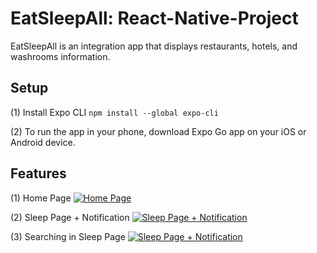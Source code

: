 # EatSleepAll: React-Native-Project

EatSleepAll is an integration app that displays restaurants, hotels, and washrooms information.


## Setup
(1) Install Expo CLI  `npm install --global expo-cli`

(2) To run the app in your phone, download Expo Go app on your iOS or Android device.


## Features

(1) Home Page
[![Home Page](https://img.youtube.com/vi/b5gbeVCoDyo/0.jpg)](https://youtu.be/b5gbeVCoDyo)  

(2) Sleep Page + Notification
[![Sleep Page + Notification](https://img.youtube.com/vi/mlZtpNdQ9pw/0.jpg)](https://youtu.be/mlZtpNdQ9pw)  

(3) Searching in Sleep Page
[![Sleep Page + Notification](https://img.youtube.com/vi/0KN-MKF2lCQ/0.jpg)](https://youtu.be/0KN-MKF2lCQ)  
